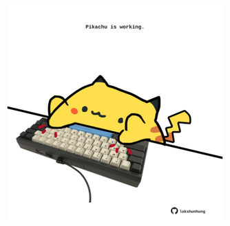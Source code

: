 <!-- built at 14/07/2024, 12:00:53 UTC -->
<p align="center">
  <img width="500" height="500" src="./ReadmeImage.svg">
</p>
